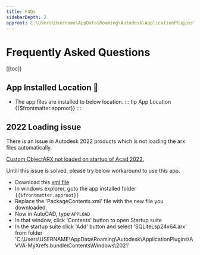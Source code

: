```yaml
---
title: FAQs
sidebarDepth: 2
approot: C:\Users\Username\AppData\Roaming\Autodesk\ApplicationPlugins\AVVAMyXrefs.bundle
---
```

# Frequently Asked Questions
[[toc]]

## App Installed Location :file_folder:
- The app files are installed to below location.
::: tip App Location 
{{$frontmatter.approot}}
:::

## 2022 Loading issue
There is an issue in Autodesk 2022 products which is not loading the arx files automatically.

[Custom ObjectARX not loaded on startup of Acad 2022.](https://forums.autodesk.com/t5/objectarx/custom-objectarx-not-loaded-on-startup-of-acad-2022/m-p/10687519#M41082)

Untill this issue is solved, please try below workaround to use this app.

- Download this [xml file](/PackageContents.xml)
- In windows explorer, goto the app installed folder
<code>{{$frontmatter.approot}}</code>
- Replace the 'PackageContents.xml' file with the new file you downloaded.
- Now in AutoCAD, type <code>APPLOAD</code>
- In that window, click 'Contents' button to open Startup suite
- In the startup suite click 'Add' button and select 'SQLiteLsp24x64.arx' from folder 'C:\Users\USERNAME\AppData\Roaming\Autodesk\ApplicationPlugins\AVVA-MyXrefs.bundle\Contents\Windows\2021'
